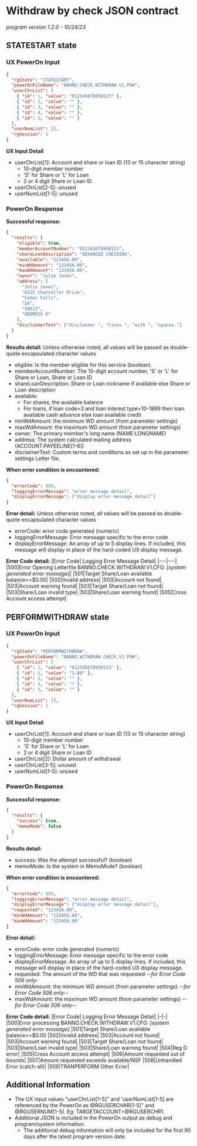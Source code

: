 # Withdraw by check JSON contract

_program version 1.2.0 - 10/24/23_

## STATESTART state

### UX PowerOn Input

```json
{
  "rgState": "STATESTART",
  "powerOnFileName": "BANNO.CHECK.WITHDRAW.V1.POW",
  "userChrList": [
    { "id": 1, "value": "0123456789S0123" },
    { "id": 2, "value": "" },
    { "id": 3, "value": "" },
    { "id": 4, "value": "" },
    { "id": 5, "value": "" }
  ],
  "userNumList": [],
  "rgSession": 1
}
```

**UX Input Detail**

- userChrList[1]: Account and share or loan ID (13 or 15 character string)
  - 10-digit member number
  - 'S' for Share or 'L' for Loan
  - 2 or 4 digit Share or Loan ID
- userChrList[2-5]: unused
- userNumList[1-5]: unused

### PowerOn Response

**Successful response:**

```json
{
  "results": {
    "eligible": true,
    "memberAccountNumber": "0123456789S0123",
    "shareLoanDescription": "ADVANCED CHECKING",
    "available": "123456.00",
    "minWdAmount": "123456.00",
    "maxWdAmount": "123456.00",
    "owner": "Julie Jones",
    "address": [
      "Julie Jones",
      "6525 Chancellor Drive",
      "Cedar Falls",
      "IA",
      "50613",
      "ADDRESS 6"
    ],
    "disclaimerText": ["disclaimer ", "lines ", "with ", "spaces."]
  }
}
```

**Results detail:**
Unless otherwise noted, all values will be passed as double-quote encapsulated character values

- eligible: Is the member eligible for this service (boolean).
- memberAccountNumber: The 10-digit account number, 'S' or 'L' for Share or Loan, Share or Loan ID
- shareLoanDescription: Share or Loan nickname if available else Share or Loan description
- available:
  - For shares, the available balance
  - For loans, if loan code=3 and loan interest type=10-1899 then loan available cash advance else loan available credit
- minWdAmount: the minimum WD amount (from parameter settings)
- maxWdAmount: the maximum WD amount (from parameter settings)
- owner: The primary member's long name (NAME:LONGNAME)
- address: The system calculated mailing address (ACCOUNT:PAYEELINE[1-6])
- disclaimerText: Custom terms and conditions as set up in the parameter settings Letter file.

**When error condition is encountered:**

```json
{
  "errorCode": 999,
  "loggingErrorMessage": "error message detail",
  "displayErrorMessage": ["display error message detail"]
}
```

**Error detail:**
Unless otherwise noted, all values will be passed as double-quote encapsulated character values

- errorCode: error code generated (numeric)
- loggingErrorMessage: Error message specific to the error code
- displayErrorMessage: An array of up to 5 display lines. If included, this message will display in place of the hard-coded UX display message.

**Error Code detail:**
|Error Code| Logging Error Message Detail|
|---|---|
|500|Error Opening Letterfile BANNO.CHECK.WITHDRAW.V1.CFG: _[system generated error message]_|
|501|Target Share/Loan available balance<=$0.00|
|502|Invalid address|
|503|Account not found|
|503|Account warning found|
|503|Target Share/Loan not found|
|503|Share/Loan invalid type|
|503|Share/Loan warning found|
|505|Cross Account access attempt|

## PERFORMWITHDRAW state

### UX PowerOn Input

```json
{
  "rgState": "PERFORMWITHDRAW",
  "powerOnFileName": "BANNO.WITHDRAW.CHECK.V1.POW",
  "userChrList": [
    { "id": 1, "value": "0123456789S0123" },
    { "id": 2, "value": "2.00" },
    { "id": 3, "value": "" },
    { "id": 4, "value": "" },
    { "id": 5, "value": "" }
  ],
  "userNumList": [],
  "rgSession": 1
}
```

**UX Input Detail**

- userChrList[1]: Account and share or loan ID (13 or 15 character string)
  - 10-digit member number
  - 'S' for Share or 'L' for Loan
  - 2 or 4 digit Share or Loan ID
- userChrList[2]: Dollar amount of withdrawal
- userChrList[3-5]: unused
- userNumList[1-5]: unused

### PowerOn Response

**Successful response:**

```json
{
  "results": {
    "success": true,
    "memoMode": false
  }
}
```

**Results detail:**

- success: Was the attempt successful? (boolean)
- memoMode: Is the system in MemoMode? (boolean)

**When error condition is encountered:**

```json
{
  "errorCode": 999,
  "loggingErrorMessage": "error message detail",
  "displayErrorMessage": ["display error message detail"],
  "requested": "123456.00",
  "minWdAmount": "123456.00",
  "maxWdAmount": "123456.00"
}
```

**Error detail:**

- errorCode: error code generated (numeric)
- loggingErrorMessage: Error message specific to the error code
- displayErrorMessage: An array of up to 5 display lines. If included, this message will display in place of the hard-coded UX display message.
- requested: The amount of the WD that was requested _--for Error Code 506 only-_
- minWdAmount: the minimum WD amount (from parameter settings) _--for Error Code 506 only--_
- maxWdAmount: the maximum WD amount (from parameter settings) _--for Error Code 506 only--_

**Error Code detail:**
|Error Code| Logging Error Message Detail|
|-|-|
|500|Error processing BANNO.CHECK.WITHDRAW.V1.CFG: _[system generated error message]_
|501|Target Share/Loan available balance<=$0.00
|502|Invalid address|
|503|Account not found|
|503|Account warning found|
|503|Target Share/Loan not found|
|503|Share/Loan invalid type|
|503|Share/Loan warning found|
|504|Reg D error|
|505|Cross Account access attempt|
|506|Amount requested out of bounds|
|507|Amount requested exceeds available/NSF
|508|Unhandled Error (catch-all)|
|509|TRANPERFORM Other Error|

## Additional Information

- The UX input values "userChrList[1-5]" and 'userNumList[1-5] are referenced by the PowerOn as @RGUSERCHAR[1-5]" and @RGUSERNUM[1-5]. Eg: TARGETACCOUNT=@RGUSERCHR1.
- Additional JSON is included in the PowerOn output as debug and program/system information.
  - The additional debug information will only be included for the first 90 days after the latest program version date.
